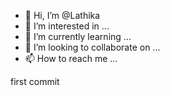 - 👋 Hi, I’m @Lathika
- 👀 I’m interested in ...
- 🌱 I’m currently learning ...
- 💞️ I’m looking to collaborate on ...
- 📫 How to reach me ...

<!---
Lathika/Lathika is a ✨ special ✨ repository because its `README.md` (this file) appears on your GitHub profile.
You can click the Preview link to take a look at your changes.
--->
first commit
